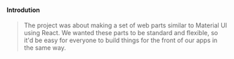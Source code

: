 #### Introdution
> The project was about making a set of web parts similar to Material UI using React. We wanted these parts to be standard and flexible, so it'd be easy for everyone to build things for the front of our apps in the same way.
